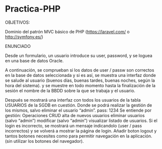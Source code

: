 # Practica-PHP

OBJETIVOS:

Dominio del patrón MVC básico de PHP (https://laravel.com/ o http://symfony.es/)

ENUNCIADO

Desde un formulario, un usuario introduce su user, password, y se loguea en una base de datos Oracle. 

A continuación, se comprueban si los datos de user / passw son correctos en la base de datos seleccionada y si es así, se muestra una interfaz donde se salude al usuario (buenos días, buenas tardes, buenas noches, según la hora del sistema). y se muestre en todo momento hasta la finalización de la sesión el nombre de la BBDD sobre la que se trabaja y el usuario.

Después se mostrará una interfaz con todos los usuarios de la tabla USUARIOS de la SGDB en cuestión. Donde se podrá realizar la gestión de los mismos, salvo eliminar el usuario “admin”. pass: 1234
Se entiende por gestión: Operaciones CRUD
alta de nuevos usuarios
eliminar usuarios (salvo “admin”)
modificar (salvo “admin”)
visualizar listado de usuarios.
Si el login es incorrecto, se mostrará un mensaje indicandolo (user / pass incorrectos) y se volverá a mostrar la página de login.
Añadir boton logout y tantos botones necesites como para permitir navegación en la aplicación. (sin utilizar los botones del navegador).

